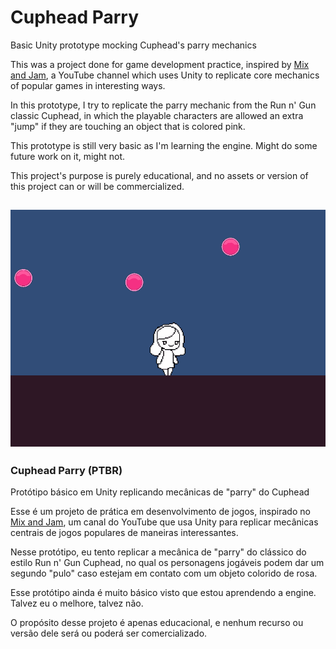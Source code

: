 # Cuphead Parry
Basic Unity prototype mocking Cuphead's parry mechanics

This was a project done for game development practice, inspired by [Mix and Jam](https://www.youtube.com/channel/UCLyVUwlB_Hahir_VsKkGPIA), a YouTube channel which uses Unity to replicate core mechanics of popular games in interesting ways.

In this prototype, I try to replicate the parry mechanic from the Run n' Gun classic Cuphead, in which the playable characters are allowed an extra "jump" if they are touching an object that is colored pink.

This prototype is still very basic as I'm learning the engine. Might do some future work on it, might not.

This project's purpose is purely educational, and no assets or version of this project can or will be commercialized.

![](parry.gif)
---
### Cuphead Parry (PTBR)
Protótipo básico em Unity replicando mecânicas de "parry" do Cuphead

Esse é um projeto de prática em desenvolvimento de jogos, inspirado no [Mix and Jam](https://www.youtube.com/channel/UCLyVUwlB_Hahir_VsKkGPIA), um canal do YouTube que usa Unity para replicar mecânicas centrais de jogos populares de maneiras interessantes.

Nesse protótipo, eu tento replicar a mecânica de "parry" do clássico do estilo Run n' Gun Cuphead, no qual os personagens jogáveis podem dar um segundo "pulo" caso estejam em contato com um objeto colorido de rosa.

Esse protótipo ainda é muito básico visto que estou aprendendo a engine. Talvez eu o melhore, talvez não.

O propósito desse projeto é apenas educacional, e nenhum recurso ou versão dele será ou poderá ser comercializado.
